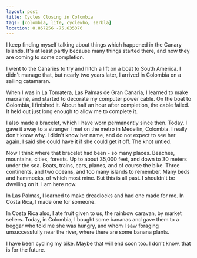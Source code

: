 ```yaml
---
layout: post
title: Cycles Closing in Colombia
tags: [colombia, life, cyclewho, serbla]
location: 8.857256 -75.635376
---
```


I keep finding myself talking about things which happened in the Canary
Islands. It's at least partly because many things started there, and now they
are coming to some completion.

I went to the Canaries to try and hitch a lift on a boat to South America. I
didn't manage that, but nearly two years later, I arrived in Colombia on a
sailing catamaran.

When I was in La Tomatera, Las Palmas de Gran Canaria, I learned to make
macramé, and started to decorate my computer power cable. On the boat to
Colombia, I finished it. About half an hour after completion, the cable
failed. It held out just long enough to allow me to complete it.

I also made a bracelet, which I have worn permanently since then. Today, I
gave it away to a stranger I met on the metro in Medellín, Colombia. I really
don't know why. I didn't know her name, and do not expect to see her again. I
said she could have it if she could get it off. The knot untied.

Now I think where that bracelet had been - so many places. Beaches, mountains,
cities, forests. Up to about 35,000 feet, and down to 30 meters under the
sea. Boats, trains, cars, planes, and of course the bike. Three continents,
and two oceans, and too many islands to remember. Many beds and hammocks, of
which most mine. But this is all past. I shouldn't be dwelling on it. I am
here now.

In Las Palmas, I learned to make dreadlocks and had one made for me. In Costa
Rica, I made one for someone.

In Costa Rica also, I ate fruit given to us, the rainbow caravan, by market
sellers. Today, in Colombia, I bought some bananas and gave them to a beggar
who told me she was hungry, and whom I saw foraging unsuccessfully near the
river, where there are some banana plants.

I have been cycling my bike. Maybe that will end soon too. I don't know, that
is for the future.
